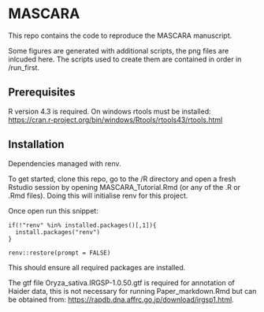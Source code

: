 
# MASCARA

This repo contains the code to reproduce the MASCARA manuscript.

Some figures are generated with additional scripts, the png files are inlcuded here.
The scripts used to create them are contained in order in /run_first.

## Prerequisites
R version 4.3 is required.
On windows rtools must be installed: https://cran.r-project.org/bin/windows/Rtools/rtools43/rtools.html

## Installation
Dependencies managed with renv.

To get started, clone this repo, go to the /R directory and open a fresh Rstudio session by opening MASCARA_Tutorial.Rmd (or any of the .R or .Rmd files).
Doing this will initialise renv for this project.

Once open run this snippet:
```
if(!"renv" %in% installed.packages()[,1]){
  install.packages("renv")
}

renv::restore(prompt = FALSE)
```

This should ensure all required packages are installed.

The gtf file Oryza_sativa.IRGSP-1.0.50.gtf is required for annotation of Haider data, this is not necessary for running Paper_markdown.Rmd but can be obtained from: https://rapdb.dna.affrc.go.jp/download/irgsp1.html.
